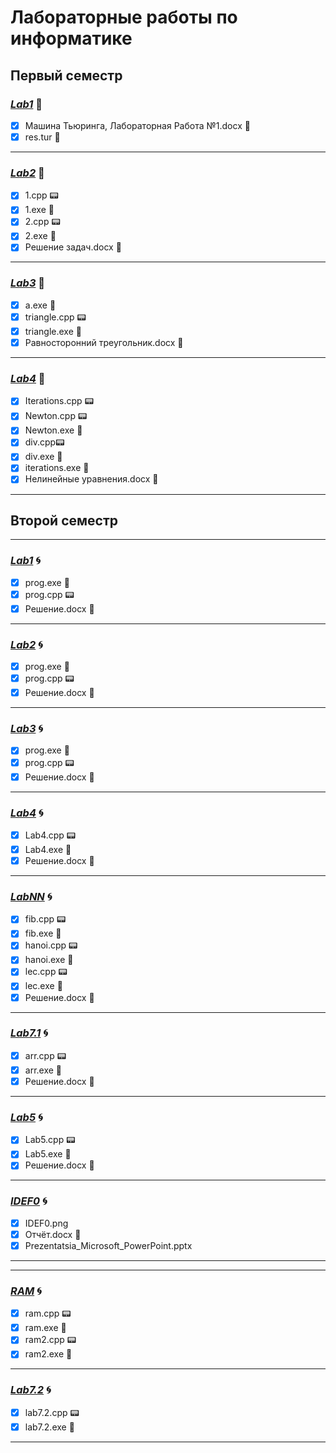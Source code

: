 # **Лабораторные работы по информатике**
## **Первый семестр**
### [_Lab1_](https://github.com/echo1nfin/Labs/tree/main/%D0%9B%D0%B0%D0%B1%D0%BE%D1%80%D0%B0%D1%82%D0%BE%D1%80%D0%BD%D1%8B%D0%B5%20%D1%80%D0%B0%D0%B1%D0%BE%D1%82%D1%8B%201%20%D1%81%D0%B5%D0%BC%D0%B5%D1%81%D1%82%D1%80/Lab1) :milky_way:
- [X] Машина Тьюринга, Лабораторная Работа №1.docx :page_facing_up:
- [X] res.tur :bookmark_tabs:
___
### [_Lab2_](https://github.com/echo1nfin/Labs/tree/main/%D0%9B%D0%B0%D0%B1%D0%BE%D1%80%D0%B0%D1%82%D0%BE%D1%80%D0%BD%D1%8B%D0%B5%20%D1%80%D0%B0%D0%B1%D0%BE%D1%82%D1%8B%201%20%D1%81%D0%B5%D0%BC%D0%B5%D1%81%D1%82%D1%80/Lab2) :milky_way:
- [X] 1.cpp :pager:
- [X] 1.exe :notebook_with_decorative_cover:
- [X] 2.cpp :pager:
- [X] 2.exe :notebook_with_decorative_cover:
- [X] Решение задач.docx :page_facing_up:
___
### [_Lab3_](https://github.com/echo1nfin/Labs/tree/main/%D0%9B%D0%B0%D0%B1%D0%BE%D1%80%D0%B0%D1%82%D0%BE%D1%80%D0%BD%D1%8B%D0%B5%20%D1%80%D0%B0%D0%B1%D0%BE%D1%82%D1%8B%201%20%D1%81%D0%B5%D0%BC%D0%B5%D1%81%D1%82%D1%80/Lab3) :milky_way:
- [X] a.exe :notebook_with_decorative_cover:
- [X] triangle.cpp :pager:
- [X] triangle.exe :notebook_with_decorative_cover:
- [X] Равносторонний треугольник.docx :page_facing_up:
___
### [_Lab4_](https://github.com/echo1nfin/Labs/tree/main/%D0%9B%D0%B0%D0%B1%D0%BE%D1%80%D0%B0%D1%82%D0%BE%D1%80%D0%BD%D1%8B%D0%B5%20%D1%80%D0%B0%D0%B1%D0%BE%D1%82%D1%8B%201%20%D1%81%D0%B5%D0%BC%D0%B5%D1%81%D1%82%D1%80/Lab4) :milky_way:
- [X] Iterations.cpp :pager:
- [X] Newton.cpp :pager:
- [X] Newton.exe :notebook_with_decorative_cover:
- [X] div.cpp:pager:
- [X] div.exe :notebook_with_decorative_cover:
- [X] iterations.exe :notebook_with_decorative_cover:
- [X] Нелинейные уравнения.docx :page_facing_up:
___
## **Второй семестр**
___
### [_Lab1_](https://github.com/echo1nfin/Labs/tree/main/%D0%9B%D0%B0%D0%B1%D0%BE%D1%80%D0%B0%D1%82%D0%BE%D1%80%D0%BD%D1%8B%D0%B5%20%D1%80%D0%B0%D0%B1%D0%BE%D1%82%D1%8B%202%20%D1%81%D0%B5%D0%BC%D0%B5%D1%81%D1%82%D1%80/Lab1) :cyclone:
- [X] prog.exe :notebook_with_decorative_cover:
- [X] prog.cpp :pager:
- [X] Решение.docx :page_facing_up:
___
### [_Lab2_](https://github.com/echo1nfin/Labs/tree/main/%D0%9B%D0%B0%D0%B1%D0%BE%D1%80%D0%B0%D1%82%D0%BE%D1%80%D0%BD%D1%8B%D0%B5%20%D1%80%D0%B0%D0%B1%D0%BE%D1%82%D1%8B%202%20%D1%81%D0%B5%D0%BC%D0%B5%D1%81%D1%82%D1%80/Lab2) :cyclone:
- [X] prog.exe :notebook_with_decorative_cover:
- [X] prog.cpp :pager:
- [X] Решение.docx :page_facing_up:
___
### [_Lab3_](https://github.com/echo1nfin/Labs/tree/main/%D0%9B%D0%B0%D0%B1%D0%BE%D1%80%D0%B0%D1%82%D0%BE%D1%80%D0%BD%D1%8B%D0%B5%20%D1%80%D0%B0%D0%B1%D0%BE%D1%82%D1%8B%202%20%D1%81%D0%B5%D0%BC%D0%B5%D1%81%D1%82%D1%80/Lab3) :cyclone:
- [X] prog.exe :notebook_with_decorative_cover:
- [X] prog.cpp :pager:
- [X] Решение.docx :page_facing_up:
___
### [_Lab4_](https://github.com/echo1nfin/Labs/tree/main/%D0%9B%D0%B0%D0%B1%D0%BE%D1%80%D0%B0%D1%82%D0%BE%D1%80%D0%BD%D1%8B%D0%B5%20%D1%80%D0%B0%D0%B1%D0%BE%D1%82%D1%8B%202%20%D1%81%D0%B5%D0%BC%D0%B5%D1%81%D1%82%D1%80/Lab4) :cyclone:
- [X] Lab4.cpp :pager:
- [X] Lab4.exe :notebook_with_decorative_cover:
- [X] Решение.docx :page_facing_up:
___
### [_LabNN_](https://github.com/echo1nfin/Labs/tree/main/%D0%9B%D0%B0%D0%B1%D0%BE%D1%80%D0%B0%D1%82%D0%BE%D1%80%D0%BD%D1%8B%D0%B5%20%D1%80%D0%B0%D0%B1%D0%BE%D1%82%D1%8B%202%20%D1%81%D0%B5%D0%BC%D0%B5%D1%81%D1%82%D1%80/LabNN) :cyclone:
- [X] fib.cpp :pager:
- [X] fib.exe :notebook_with_decorative_cover:
- [X] hanoi.cpp :pager:
- [X] hanoi.exe :notebook_with_decorative_cover:
- [X] lec.cpp :pager:
- [X] lec.exe :notebook_with_decorative_cover:
- [X] Решение.docx :page_facing_up:
___
### [_Lab7.1_](https://github.com/echo1nfin/Labs/tree/main/%D0%9B%D0%B0%D0%B1%D0%BE%D1%80%D0%B0%D1%82%D0%BE%D1%80%D0%BD%D1%8B%D0%B5%20%D1%80%D0%B0%D0%B1%D0%BE%D1%82%D1%8B%202%20%D1%81%D0%B5%D0%BC%D0%B5%D1%81%D1%82%D1%80/Lab7.1) :cyclone:
- [X] arr.cpp :pager:
- [X] arr.exe :notebook_with_decorative_cover:
- [X] Решение.docx :page_facing_up:
___
### [_Lab5_](https://github.com/echo1nfin/Labs/tree/main/%D0%9B%D0%B0%D0%B1%D0%BE%D1%80%D0%B0%D1%82%D0%BE%D1%80%D0%BD%D1%8B%D0%B5%20%D1%80%D0%B0%D0%B1%D0%BE%D1%82%D1%8B%202%20%D1%81%D0%B5%D0%BC%D0%B5%D1%81%D1%82%D1%80/Lab5) :cyclone:
- [X] Lab5.cpp :pager:
- [X] Lab5.exe :notebook_with_decorative_cover:
- [X] Решение.docx :page_facing_up:
___
### [_IDEF0_](https://github.com/echo1nfin/Labs/tree/main/%D0%9B%D0%B0%D0%B1%D0%BE%D1%80%D0%B0%D1%82%D0%BE%D1%80%D0%BD%D1%8B%D0%B5%20%D1%80%D0%B0%D0%B1%D0%BE%D1%82%D1%8B%202%20%D1%81%D0%B5%D0%BC%D0%B5%D1%81%D1%82%D1%80/IDEF0) :cyclone:
- [X] IDEF0.png
- [X] Отчёт.docx :page_facing_up:
- [X] Prezentatsia_Microsoft_PowerPoint.pptx
___
___
### [_RAM_](https://github.com/echo1nfin/Labs/tree/main/%D0%9B%D0%B0%D0%B1%D0%BE%D1%80%D0%B0%D1%82%D0%BE%D1%80%D0%BD%D1%8B%D0%B5%20%D1%80%D0%B0%D0%B1%D0%BE%D1%82%D1%8B%202%20%D1%81%D0%B5%D0%BC%D0%B5%D1%81%D1%82%D1%80/RAM) :cyclone:
- [X] ram.cpp :pager:
- [X] ram.exe :notebook_with_decorative_cover:
- [X] ram2.cpp :pager:
- [X] ram2.exe :notebook_with_decorative_cover:
___
### [_Lab7.2_](https://github.com/echo1nfin/Labs/tree/main/%D0%9B%D0%B0%D0%B1%D0%BE%D1%80%D0%B0%D1%82%D0%BE%D1%80%D0%BD%D1%8B%D0%B5%20%D1%80%D0%B0%D0%B1%D0%BE%D1%82%D1%8B%202%20%D1%81%D0%B5%D0%BC%D0%B5%D1%81%D1%82%D1%80/Lab7.2) :cyclone:
- [X] lab7.2.cpp :pager:
- [X] lab7.2.exe :notebook_with_decorative_cover:
___
